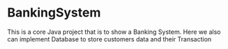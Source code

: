 # BankingSystem
This is a core Java project that is to show a Banking System. Here we also can implement Database to store customers data and their Transaction
